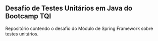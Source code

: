 <h2>Desafio de Testes Unitários em Java do Bootcamp TQI</h2>

Repositório contendo o desafio do Módulo de Spring Framework sobre testes unitários.